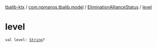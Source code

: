 [tbalib-ktx](../../index.md) / [com.npmanos.tbalib.model](../index.md) / [EliminationAllianceStatus](index.md) / [level](./level.md)

# level

`val level: `[`String`](https://kotlinlang.org/api/latest/jvm/stdlib/kotlin/-string/index.html)`?`
